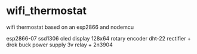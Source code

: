 # wifi_thermostat
wifi thermostat based on an esp2866 and nodemcu

esp2866-07
ssd1306 oled display 128x64
rotary encoder
dht-22
rectifier + drok buck power supply
3v relay + 2n3904
